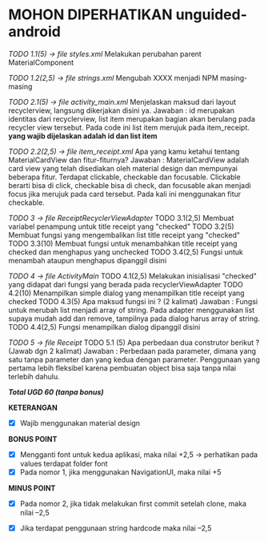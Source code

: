 # MOHON DIPERHATIKAN unguided-android

*TODO 1.1(5) -> file styles.xml*
Melakukan perubahan parent MaterialComponent

*TODO 1.2(2,5) -> file strings.xml*
Mengubah XXXX menjadi NPM masing-masing

*TODO 2.1(5) -> file activity_main.xml*
Menjelaskan maksud dari layout recyclerview, langsung dikerjakan disini ya.
Jawaban : id merupakan identitas dari recyclerview, list item merupakan bagian
akan berulang pada recycler view tersebut. Pada code ini list item merujuk pada item_receipt.
**yang wajib dijelaskan adalah id dan list item**

*TODO 2.2(2,5) -> file item_receipt.xml*
Apa yang kamu ketahui tentang MaterialCardView dan fitur-fiturnya?
Jawaban : MaterialCardView adalah card view yang telah disediakan oleh material design dan mempunyai beberapa fitur.
Terdapat clickable, checkable dan focusable. Clickable berarti bisa di click,
checkable bisa di check, dan focusable akan menjadi focus jika merujuk pada card tersebut.
Pada kali ini menggunakan fitur checkable.

*TODO 3 -> file ReceiptRecyclerViewAdapter*
TODO 3.1(2,5)
Membuat variabel penampung untuk title receipt yang "checked"
TODO 3.2(5)
Membuat fungsi yang mengembalikan list title receipt yang "checked"
TODO 3.3(10)
Membuat fungsi untuk menambahkan title receipt yang checked dan menghapus yang unchecked
TODO 3.4(2,5)
Fungsi untuk menambah ataupun menghapus dipanggil disini

*TODO 4 -> file ActivityMain*
TODO 4.1(2,5)
Melakukan inisialisasi "checked" yang didapat dari fungsi yang berada pada recyclerViewAdapter
TODO 4.2(10)
Menampilkan simple dialog yang menampilkan title receipt yang checked
TODO 4.3(5)
Apa maksud fungsi ini ? (2 kalimat)
Jawaban : Fungsi untuk merubah list menjadi array of string.
Pada adapter menggunakan list supaya mudah add dan remove, tampilnya pada dialog harus array of string.
TODO 4.4(2,5)
Fungsi menampilkan dialog dipanggil disini

*TODO 5 -> file Receipt*
TODO 5.1 (5)
Apa perbedaan dua construtor berikut ? (Jawab dgn 2 kalimat)
Jawaban :
Perbedaan pada parameter, dimana yang satu tanpa parameter dan yang kedua dengan parameter.
Penggunaan yang pertama lebih fleksibel karena pembuatan object bisa saja tanpa nilai terlebih dahulu.

***Total UGD 60 (tanpa bonus)***

**KETERANGAN**
- [x] Wajib menggunakan material design

**BONUS POINT**
- [x] Mengganti font untuk kedua aplikasi, maka nilai +2,5 -> perhatikan pada values terdapat folder font
- [x] Pada nomor 1, jika menggunakan NavigationUI, maka nilai +5

**MINUS POINT**
- [x] Pada nomor 2, jika tidak melakukan first commit setelah clone, maka nilai –2,5
- [x] Jika terdapat penggunaan string hardcode maka nilai –2,5

